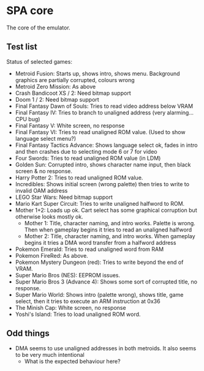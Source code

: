 # SPA core
The core of the emulator.

## Test list
Status of selected games:
- Metroid Fusion: Starts up, shows intro, shows menu. Background graphics are partially corrupted, colours wrong
- Metroid Zero Mission: As above
- Crash Bandicoot XS / 2: Need bitmap support
- Doom 1 / 2: Need bitmap support
- Final Fantasy Dawn of Souls: Tries to read video address below VRAM
- Final Fantasy IV: Tries to branch to unaligned address (very alarming... CPU bug)
- Final Fantasy V: White screen, no response
- Final Fantasy VI: Tries to read unaligned ROM value. (Used to show language select menu?)
- Final Fantasy Tactics Advance: Shows language select ok, fades in intro and then crashes due to selecting mode 6 or 7 for video
- Four Swords: Tries to read unaligned ROM value (in LDM)
- Golden Sun: Corrupted intro, shows character name input, then black screen & no response.
- Harry Potter 2: Tries to read unaligned ROM value.
- Incredibles: Shows initial screen (wrong palette) then tries to write to invalid OAM address
- LEGO Star Wars: Need bitmap support
- Mario Kart Super Circuit: Tries to write unaligned halfword to ROM.
- Mother 1+2: Loads up ok. Cart select has some graphical corruption but otherwise looks mostly ok.
    - Mother 1: Title, character naming, and intro works. Palette is wrong. Then when gameplay begins it tries to read an unaligned halfword
    - Mother 2: Title, character naming, and intro works. When gameplay begins it tries a DMA word transfer from a halfword address
- Pokemon Emerald: Tries to read unaligned word from RAM
- Pokemon FireRed: As above.
- Pokemon Mystery Dungeon (red): Tries to write beyond the end of VRAM.
- Super Mario Bros (NES): EEPROM issues.
- Super Mario Bros 3 (Advance 4): Shows some sort of corrupted title, no response.
- Super Mario World: Shows intro (palette wrong), shows title, game select, then it tries to execute an ARM instruction at 0x36
- The Minish Cap: White screen, no response
- Yoshi's Island: Tries to load unaligned ROM word.

## Odd things
- DMA seems to use unaligned addresses in both metroids. It also seems to be very much intentional
    - What is the expected behaviour here?